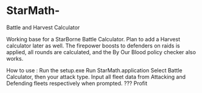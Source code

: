 # StarMath-
Battle and Harvest Calculator

Working base for a StarBorne Battle Calculator. Plan to add a Harvest calculator later as well.
The firepower boosts to defenders on raids is applied, all rounds are calculated, and the By Our Blood policy checker also works.

How to use :
Run the setup.exe
Run StarMath.application
Select Battle Calculator, then your attack type.
Input all fleet data from Attacking and Defending fleets respectively when prompted.
???
Profit
